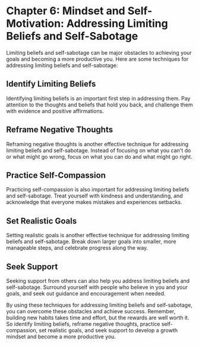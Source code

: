 Chapter 6: Mindset and Self-Motivation: Addressing Limiting Beliefs and Self-Sabotage
=====================================================================================

Limiting beliefs and self-sabotage can be major obstacles to achieving your goals and becoming a more productive you. Here are some techniques for addressing limiting beliefs and self-sabotage:

Identify Limiting Beliefs
-------------------------

Identifying limiting beliefs is an important first step in addressing them. Pay attention to the thoughts and beliefs that hold you back, and challenge them with evidence and positive affirmations.

Reframe Negative Thoughts
-------------------------

Reframing negative thoughts is another effective technique for addressing limiting beliefs and self-sabotage. Instead of focusing on what you can't do or what might go wrong, focus on what you can do and what might go right.

Practice Self-Compassion
------------------------

Practicing self-compassion is also important for addressing limiting beliefs and self-sabotage. Treat yourself with kindness and understanding, and acknowledge that everyone makes mistakes and experiences setbacks.

Set Realistic Goals
-------------------

Setting realistic goals is another effective technique for addressing limiting beliefs and self-sabotage. Break down larger goals into smaller, more manageable steps, and celebrate progress along the way.

Seek Support
------------

Seeking support from others can also help you address limiting beliefs and self-sabotage. Surround yourself with people who believe in you and your goals, and seek out guidance and encouragement when needed.

By using these techniques for addressing limiting beliefs and self-sabotage, you can overcome these obstacles and achieve success. Remember, building new habits takes time and effort, but the rewards are well worth it. So identify limiting beliefs, reframe negative thoughts, practice self-compassion, set realistic goals, and seek support to develop a growth mindset and become a more productive you.
